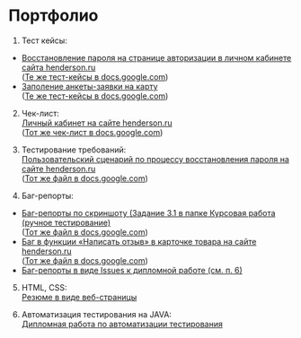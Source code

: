 # Портфолио #
  
1. Тест кейсы:
- [Восстановление пароля на странице авторизации в личном кабинете сайта henderson.ru](https://github.com/MariaSoboleva05/Portfolio/blob/d5eec6b81e89d9f2bc939791252a2d265058af81/%D0%9A%D1%83%D1%80%D1%81%D0%BE%D0%B2%D0%B0%D1%8F%20%D1%80%D0%B0%D0%B1%D0%BE%D1%82%D0%B0%20(%D1%80%D1%83%D1%87%D0%BD%D0%BE%D0%B5%20%D1%82%D0%B5%D1%81%D1%82%D0%B8%D1%80%D0%BE%D0%B2%D0%B0%D0%BD%D0%B8%D0%B5)/%D0%97%D0%B0%D0%B4%D0%B0%D0%BD%D0%B8%D0%B5%202.1%20(%D1%82%D0%B5%D1%81%D1%82-%D0%BA%D0%B5%D0%B9%D1%81%D1%8B).xlsx)  
([Те же тест-кейсы в docs.google.com](https://docs.google.com/spreadsheets/d/1rcG4jFmgbt1otT4WxY_ntfEW8gqD48Hd2w82gns-Pqc/edit?usp=sharing))  
- [Заполение анкеты-заявки на карту](https://github.com/MariaSoboleva05/Portfolio/blob/d5eec6b81e89d9f2bc939791252a2d265058af81/%D0%A2%D0%B5%D1%81%D1%82-%D0%BA%D0%B5%D0%B9%D1%81%20%D0%B0%D0%BD%D0%BA%D0%B5%D1%82%D1%8B.xlsx)  
([Те же тест-кейсы в docs.google.com](https://docs.google.com/spreadsheets/d/11rUWw7yG3vSXc-l4aulpngSKDdEV4UduGAxowjOYrQU/edit?usp=sharing))  
2. Чек-лист:  
[Личный кабинет на сайте henderson.ru](https://github.com/MariaSoboleva05/Portfolio/blob/d5eec6b81e89d9f2bc939791252a2d265058af81/%D0%9A%D1%83%D1%80%D1%81%D0%BE%D0%B2%D0%B0%D1%8F%20%D1%80%D0%B0%D0%B1%D0%BE%D1%82%D0%B0%20(%D1%80%D1%83%D1%87%D0%BD%D0%BE%D0%B5%20%D1%82%D0%B5%D1%81%D1%82%D0%B8%D1%80%D0%BE%D0%B2%D0%B0%D0%BD%D0%B8%D0%B5)/%D0%97%D0%B0%D0%B4%D0%B0%D0%BD%D0%B8%D0%B5%201%20(%D1%87%D0%B5%D0%BA-%D0%BB%D0%B8%D1%81%D1%82).xlsx)    
([Тот же чек-лист в docs.google.com](https://docs.google.com/spreadsheets/d/1rKGYfZpMb6nnu2p5Fffo5wyWTEgvZY-mbLcr940OJt4/edit?usp=sharing))  

3. Тестирование требований:  
[Пользовательский сценарий по процессу восстановления пароля на сайте henderson.ru](https://github.com/MariaSoboleva05/Portfolio/blob/d5eec6b81e89d9f2bc939791252a2d265058af81/%D0%9A%D1%83%D1%80%D1%81%D0%BE%D0%B2%D0%B0%D1%8F%20%D1%80%D0%B0%D0%B1%D0%BE%D1%82%D0%B0%20(%D1%80%D1%83%D1%87%D0%BD%D0%BE%D0%B5%20%D1%82%D0%B5%D1%81%D1%82%D0%B8%D1%80%D0%BE%D0%B2%D0%B0%D0%BD%D0%B8%D0%B5)/%D0%97%D0%B0%D0%B4%D0%B0%D0%BD%D0%B8%D0%B5%202.2%20(%D1%82%D0%B5%D1%81%D1%82%D0%B8%D1%80%D0%BE%D0%B2%D0%B0%D0%BD%D0%B8%D0%B5%20%D1%82%D1%80%D0%B5%D0%B1%D0%BE%D0%B2%D0%B0%D0%BD%D0%B8%D0%B9).docx)  
([Тот же файл в docs.google.com](https://docs.google.com/document/d/1d0dVJeqDqXNeyOeRsf-CK4opMiXm-uIvMQOlAxur-Rg/edit?usp=sharing))
4. Баг-репорты:
- [Баг-репорты по скриншоту (Задание 3.1 в папке Курсовая работа (ручное тестирование)](https://github.com/MariaSoboleva05/Portfolio/blob/d5eec6b81e89d9f2bc939791252a2d265058af81/%D0%9A%D1%83%D1%80%D1%81%D0%BE%D0%B2%D0%B0%D1%8F%20%D1%80%D0%B0%D0%B1%D0%BE%D1%82%D0%B0%20(%D1%80%D1%83%D1%87%D0%BD%D0%BE%D0%B5%20%D1%82%D0%B5%D1%81%D1%82%D0%B8%D1%80%D0%BE%D0%B2%D0%B0%D0%BD%D0%B8%D0%B5)/%D0%97%D0%B0%D0%B4%D0%B0%D0%BD%D0%B8%D0%B5%203.1(%D0%B1%D0%B0%D0%B3-%D1%80%D0%B5%D0%BF%D0%BE%D1%80%D1%82%D1%8B).xlsx)  
([Тот же файл в docs.google.com](https://docs.google.com/spreadsheets/d/1uoTrba_X4WW6aqLxqmMzni8IrGeElci87n1eq0wPL9U/edit?usp=sharing))
- [Баг в функции «Написать отзыв» в карточке товара на сайте henderson.ru](https://github.com/MariaSoboleva05/Portfolio/blob/d5eec6b81e89d9f2bc939791252a2d265058af81/%D0%9A%D1%83%D1%80%D1%81%D0%BE%D0%B2%D0%B0%D1%8F%20%D1%80%D0%B0%D0%B1%D0%BE%D1%82%D0%B0%20(%D1%80%D1%83%D1%87%D0%BD%D0%BE%D0%B5%20%D1%82%D0%B5%D1%81%D1%82%D0%B8%D1%80%D0%BE%D0%B2%D0%B0%D0%BD%D0%B8%D0%B5)/%D0%97%D0%B0%D0%B4%D0%B0%D0%BD%D0%B8%D0%B5%203.2%20(%D0%B1%D0%B0%D0%B3-%D1%80%D0%B5%D0%BF%D0%BE%D1%80%D1%82).xlsx)  
([Тот же файл в docs.google.com](https://docs.google.com/spreadsheets/d/1X1Qfv9FhKatePYIy7SJNk4EXIcb7zMKUU0-cFaKmecA/edit?usp=sharing))
- [Баг-репорты в виде Issues к дипломной работе (см. п. 6)](https://github.com/MariaSoboleva05/Diploma/issues)
5. HTML, CSS:  
[Резюме в виде веб-страницы](https://github.com/MariaSoboleva05/Portfolio/tree/main/CV)  

6. Автоматизация тестирования на JAVA:  
[Дипломная работа по автоматизации тестирования](https://github.com/MariaSoboleva05/Diploma.git) 
